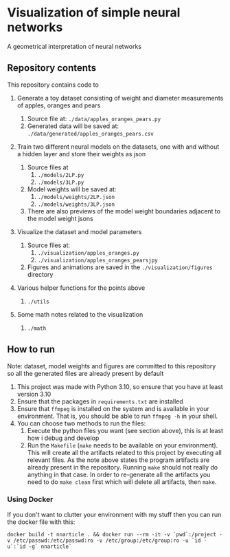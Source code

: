 # Visualization of simple neural networks
A geometrical interpretation of neural networks

## Repository contents
This repository contains code to
1. Generate a toy dataset consisting of weight and diameter measurements of apples, oranges and pears
    1. Source file at: `./data/apples_oranges_pears.py`
    1. Generated data will be saved at: `./data/generated/apples_oranges_pears.csv`
1. Train two different neural models on the datasets, one with and without a hidden layer and store their weights as json
    1. Source files at
        1. `./models/2LP.py`
        1. `./models/3LP.py`
    1. Model weights will be saved at:
        1. `./models/weights/2LP.json`
        1. `./models/weights/3LP.json`
    1. There are also previews of the model weight boundaries adjacent to the model weight jsons

1. Visualize the dataset and model parameters
    1. Source files at:
        1. `./visualization/apples_oranges.py`
        1. `./visualization/apples_oranges_pearsjpy`
    1. Figures and animations are saved in the `./visualization/figures` directory

1. Various helper functions for the points above
    1. `./utils`
1. Some math notes related to the visualization 
    1. `./math`

## How to run
Note: dataset, model weights and figures are committed to this repository so all the generated files are already present by default

1. This project was made with Python 3.10, so ensure that you have at least version 3.10
1. Ensure that the packages in `requirements.txt` are installed
1. Ensure that `ffmpeg` is installed on the system and is available in your environment. That is, you should be able to run `ffmpeg -h` in your shell.
1. You can choose two methods to run the files:
    1. Execute the python files you want (see section above), this is at least how i debug and develop
    1. Run the `Makefile` (`make` needs to be available on your environment). This will create all the artifacts related to this project by executing all relevant files. As the note above states the program artifacts are already present in the repository. Running `make` should not really do anything in that case. In order to re-generate all the artifacts you need to do `make clean` first which will delete all artifacts, then `make`.

### Using Docker
If you don't want to clutter your environment with my stuff then you can run the docker file with this: 
```
docker build -t nnarticle . && docker run --rm -it -v `pwd`:/project -v /etc/passwd:/etc/passwd:ro -v /etc/group:/etc/group:ro -u `id -u`:`id -g` nnarticle`
```
